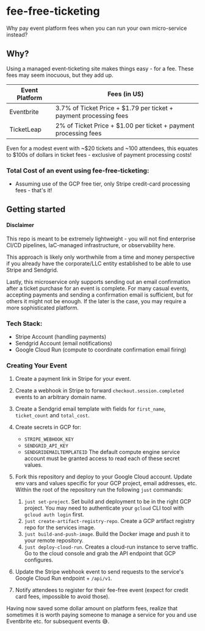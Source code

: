 # fee-free-ticketing
Why pay event platform fees when you can run your own micro-service instead?

## Why?
Using a managed event-ticketing site makes things easy - for a fee. These fees may seem inocuous, but they add up.

| Event Platform | Fees (in US) |
|  -----         | ---- |
| Eventbrite | 3.7% of Ticket Price + $1.79 per ticket + payment processing fees |
| TicketLeap | 2% of Ticket Price + $1.00 per ticket + payment processing fees |

Even for a modest event with ~$20 tickets and ~100 attendees, this equates to $100s of dollars in ticket fees - exclusive of payment processing costs!

### Total Cost of an event using fee-free-ticketing:
- Assuming use of the GCP free tier, only Stripe credit-card processing fees - that's it!

## Getting started
#### Disclaimer
This repo is meant to be extremely lightweight - you will not find enterprise CI/CD pipelines, IaC-managed infrastructure, or observability here.

This approach is likely only worthwhile from a time and money perspective if you already have the corporate/LLC entity established to be able to use Stripe and Sendgrid.

Lastly, this microservice only supports sending out an email confirmation after a ticket purchase for an event is complete.
For many casual events, accepting payments and sending a confirmation email is sufficient, but for others it might not be enough.
If the later is the case, you may require a more sophisticated platform. 

### Tech Stack:
- Stripe Account (handling payments)
- Sendgrid Account (email notifications)
- Google Cloud Run (compute to coordinate confirmation email firing)

### Creating Your Event
1. Create a payment link in Stripe for your event.
2. Create a webhook in Stripe to forward `checkout.session.completed` events to an arbitrary domain name.
3. Create a Sendgrid email template with fields for `first_name`, `ticket_count` and `total_cost`.
4. Create secrets in GCP for:
   - `STRIPE_WEBHOOK_KEY`
   - `SENDGRID_API_KEY`
   - `SENDGRIDEMAILTEMPLATEID`
The default compute engine service account must be granted access to read each of these secret values.

5. Fork this repository and deploy to your Google Cloud account.
Update env vars and values specific for your GCP project, email addresses, etc. Within the root of the repository
run the following `just` commands:
   1. `just set-project`. Set build and deployment to be in the right GCP project. You may need to authenticate your `gcloud` CLI tool with `gcloud auth login` first.
   2. `just create-artifact-registry-repo`. Create a GCP artifact registry repo for the services image.
   3. `just build-and-push-image`. Build the Docker image and push it to your remote repository.
   4. `just deploy-cloud-run`. Creates a cloud-run instance to serve traffic. Go to the cloud console and grab the API endpoint that GCP configures.
6. Update the Stripe webhook event to send requests to the service's Google Cloud Run endpoint + `/api/v1`.
7. Notify attendees to register for their fee-free event (expect for credit card fees, impossible to avoid those).

Having now saved some dollar amount on platform fees, realize that sometimes it is worth paying someone to manage a service for you and use Eventbrite etc. for subsequent events 😅.
